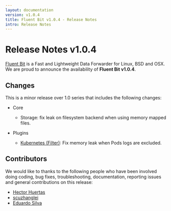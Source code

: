 ```yaml
---
layout: documentation
version: v1.0.4
title: Fluent Bit v1.0.4 - Release Notes
intro: Release Notes
---
```


# Release Notes v1.0.4

[Fluent Bit](http://fluentbit.io) is a Fast and Lightweight Data Forwarder for Linux, BSD and OSX. We are proud to announce the availability of __Fluent Bit v1.0.4__.

## Changes

This is a minor release over 1.0 series that includes the following changes:

 - Core
   - Storage: fix leak on filesystem backend when using memory mapped files.

 - Plugins
   - [Kubernetes (Filter)](https://docs.fluentbit.io/manual/filter/kubernetes): Fix memory leak when Pods logs are excluded.

## Contributors

We would like to thanks to the following people who have been involved doing coding, bug fixes, troubleshooting, documentation, reporting issues and general contributions on this release:

- [Hector Huertas](https://github.com/hectorhuertas)
- [scuzhanglei](https://github.com/scuzhanglei)
- [Eduardo Silva](https://github.com/edsiper)
